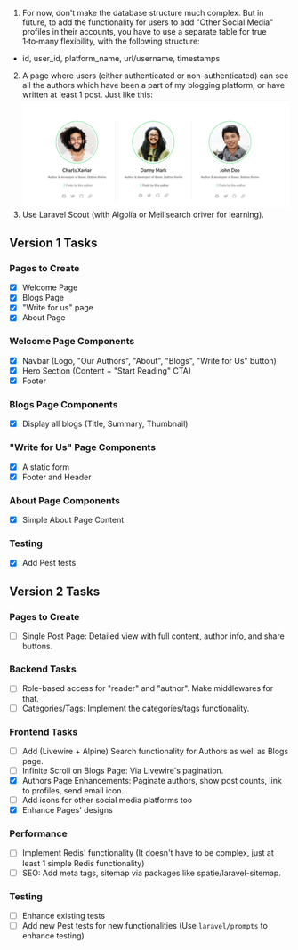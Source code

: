 1. For now, don't make the database structure much complex. But in future, to add the functionality for users to add "Other Social Media" profiles in their accounts, you have to use a separate table for true 1‑to‑many flexibility, with the following structure:
- id, user_id, platform_name, url/username, timestamps
2. A page where users (either authenticated or non-authenticated) can see all the authors which have been a part of my blogging platform, or have written at least 1 post. Just like this:![Image](public/images/image.png)
3.  Use Laravel Scout (with Algolia or Meilisearch driver for learning).
## Version 1 Tasks

### Pages to Create
- [x] Welcome Page
- [x] Blogs Page
- [x] "Write for us" page
- [x] About Page

### Welcome Page Components
- [x] Navbar (Logo, "Our Authors", "About", "Blogs", "Write for Us" button)
- [x] Hero Section (Content + "Start Reading" CTA)
- [x] Footer

### Blogs Page Components
- [x] Display all blogs (Title, Summary, Thumbnail)

### "Write for Us" Page Components
- [x] A static form
- [x] Footer and Header

### About Page Components
- [x] Simple About Page Content

### Testing
- [x] Add Pest tests

## Version 2 Tasks

### Pages to Create
- [ ] Single Post Page: Detailed view with full content, author info, and share buttons.


### Backend Tasks
- [ ] Role-based access for "reader" and "author". Make middlewares for that.
- [ ] Categories/Tags: Implement the categories/tags functionality.

### Frontend Tasks
- [ ] Add (Livewire + Alpine) Search functionality for Authors as well as Blogs page.
- [ ] Infinite Scroll on Blogs Page: Via Livewire's pagination.
- [x] Authors Page Enhancements: Paginate authors, show post counts, link to profiles, send email icon.
- [ ] Add icons for other social media platforms too
- [x] Enhance Pages' designs
### Performance
- [ ] Implement Redis' functionality (It doesn't have to be complex, just at least 1 simple Redis functionality)
- [ ] SEO: Add meta tags, sitemap via packages like spatie/laravel-sitemap.

### Testing
- [ ] Enhance existing tests
- [ ] Add new Pest tests for new functionalities
(Use `laravel/prompts` to enhance testing)
